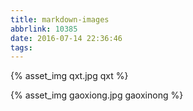```yaml
---
title: markdown-images
abbrlink: 10385
date: 2016-07-14 22:36:46
tags:
---
```


{% asset_img qxt.jpg qxt %}

{% asset_img gaoxiong.jpg gaoxinong %}

